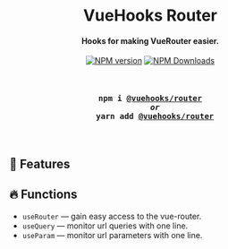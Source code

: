 <h1 align="center">
  VueHooks Router
</h1>
<h4 align="center">Hooks for making VueRouter easier.</h4>

<p align="center">
<a href="https://www.npmjs.com/package/@vuehooks/router" target="__blank">
<img src="https://img.shields.io/npm/v/@vuehooks/router?color=1abc9c" alt="NPM version" /></a>
<a href="https://www.npmjs.com/package/@vuehooks/router" target="__blank"><img alt="NPM Downloads" src="https://img.shields.io/npm/dm/@vuehooks/query?color=34495e"/></a>
</p>

<br>

<h4 align="center">
  <pre>npm i <a href="https://www.npmjs.com/package/@vuehooks/router">@vuehooks/router</a>
  <i>or</i>
  yarn add <a href="https://www.npmjs.com/package/@vuehooks/router">@vuehooks/router</a></pre>
</h2>

<br>


## :rocket: Features

## :fire: Functions

- `useRouter` — gain easy access to the vue-router.
- `useQuery` — monitor url queries with one line.
- `useParam` — monitor url parameters with one line.
